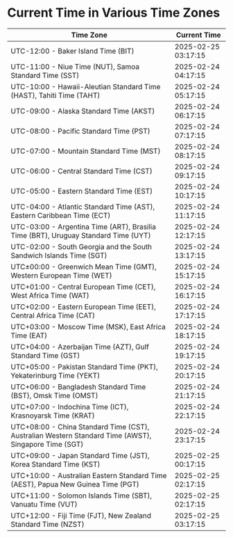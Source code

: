 # Current Time in Various Time Zones

| Time Zone | Current Time |
|-----------|--------------|
| UTC-12:00 - Baker Island Time (BIT) | 2025-02-25 03:17:15 |
| UTC-11:00 - Niue Time (NUT), Samoa Standard Time (SST) | 2025-02-24 04:17:15 |
| UTC-10:00 - Hawaii-Aleutian Standard Time (HAST), Tahiti Time (TAHT) | 2025-02-24 05:17:15 |
| UTC-09:00 - Alaska Standard Time (AKST) | 2025-02-24 06:17:15 |
| UTC-08:00 - Pacific Standard Time (PST) | 2025-02-24 07:17:15 |
| UTC-07:00 - Mountain Standard Time (MST) | 2025-02-24 08:17:15 |
| UTC-06:00 - Central Standard Time (CST) | 2025-02-24 09:17:15 |
| UTC-05:00 - Eastern Standard Time (EST) | 2025-02-24 10:17:15 |
| UTC-04:00 - Atlantic Standard Time (AST), Eastern Caribbean Time (ECT) | 2025-02-24 11:17:15 |
| UTC-03:00 - Argentina Time (ART), Brasília Time (BRT), Uruguay Standard Time (UYT) | 2025-02-24 12:17:15 |
| UTC-02:00 - South Georgia and the South Sandwich Islands Time (SGT) | 2025-02-24 13:17:15 |
| UTC±00:00 - Greenwich Mean Time (GMT), Western European Time (WET) | 2025-02-24 15:17:15 |
| UTC+01:00 - Central European Time (CET), West Africa Time (WAT) | 2025-02-24 16:17:15 |
| UTC+02:00 - Eastern European Time (EET), Central Africa Time (CAT) | 2025-02-24 17:17:15 |
| UTC+03:00 - Moscow Time (MSK), East Africa Time (EAT) | 2025-02-24 18:17:15 |
| UTC+04:00 - Azerbaijan Time (AZT), Gulf Standard Time (GST) | 2025-02-24 19:17:15 |
| UTC+05:00 - Pakistan Standard Time (PKT), Yekaterinburg Time (YEKT) | 2025-02-24 20:17:15 |
| UTC+06:00 - Bangladesh Standard Time (BST), Omsk Time (OMST) | 2025-02-24 21:17:15 |
| UTC+07:00 - Indochina Time (ICT), Krasnoyarsk Time (KRAT) | 2025-02-24 22:17:15 |
| UTC+08:00 - China Standard Time (CST), Australian Western Standard Time (AWST), Singapore Time (SGT) | 2025-02-24 23:17:15 |
| UTC+09:00 - Japan Standard Time (JST), Korea Standard Time (KST) | 2025-02-25 00:17:15 |
| UTC+10:00 - Australian Eastern Standard Time (AEST), Papua New Guinea Time (PGT) | 2025-02-25 02:17:15 |
| UTC+11:00 - Solomon Islands Time (SBT), Vanuatu Time (VUT) | 2025-02-25 02:17:15 |
| UTC+12:00 - Fiji Time (FJT), New Zealand Standard Time (NZST) | 2025-02-25 03:17:15 |
